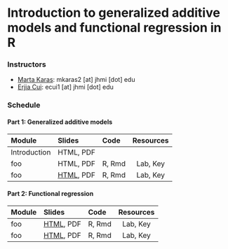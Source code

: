 # Introduction to generalized additive models and functional regression in R

### Instructors 

- [Marta Karas](https://martakarass.github.io/): mkaras2 [at] jhmi [dot] edu
- [Erjia Cui](https://sites.google.com/view/erjiacui): ecui1 [at] jhmi [dot] edu

### Schedule

#### Part 1: Generalized additive models

| **Module**   | **Slides** | **Code**  |  **Resources** |
| :------- | :------- | :------- | :-----: |
| Introduction        | HTML, PDF    |      |   |
| foo        | HTML, PDF    | R, Rmd     | Lab, Key   |
| foo        | [HTML](./func_reg/foo/xode_example.html), PDF    | R, Rmd     | Lab, Key   |

#### Part 2: Functional regression 

| **Module**   | **Slides** | **Code**  |  **Resources** |
| :------- | :------- | :------- | :-----: |
| foo        | [HTML](/func_reg/foo/xode_example.html), PDF    | R, Rmd     | Lab, Key   |
| foo        | [HTML](https://www.wp.pl/), PDF    | R, Rmd     | Lab, Key   |

